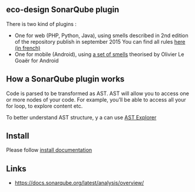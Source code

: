 ## eco-design SonarQube plugin

There is two kind of plugins :

- One for web (PHP, Python, Java), using smells described in 2nd edition of the repository publish in september 2015
You can find all rules [here (in french)](https://docs.google.com/spreadsheets/d/1nujR4EnajnR0NSXjvBW3GytOopDyTfvl3eTk2XGLh5Y/edit#gid=1386834576)
- One for mobile (Android), using [a set of smells](https://olegoaer.perso.univ-pau.fr/android-energy-smells/) theorised by Olivier Le Goaër for Android

## How a SonarQube plugin works
Code is parsed to be transformed as AST. AST will allow you to access one or more nodes of your code.
For example, you’ll be able to access all your for loop, to explore content etc.

To better understand AST structure, y a can use [AST Explorer](https://astexplorer.net/)

## Install
Please follow [install documentation](INSTALL.md)

## Links
 - https://docs.sonarqube.org/latest/analysis/overview/